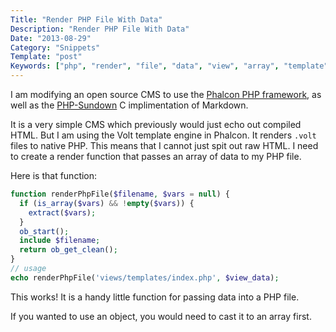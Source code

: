 ```yaml
---
Title: "Render PHP File With Data"
Description: "Render PHP File With Data"
Date: "2013-08-29"
Category: "Snippets"
Template: "post"
Keywords: ["php", "render", "file", "data", "view", "array", "template"]
---
```


I am modifying an open source CMS to use the [Phalcon PHP framework](phalconphp.com/en/ "Phalcon PHP Framework"), as well as the [PHP-Sundown](https://github.com/chobie/php-sundown "PHP-Sundown") C implimentation of Markdown.

It is a very simple CMS which previously would just echo out compiled HTML. But I am using the Volt template engine in Phalcon. It renders `.volt` files to native PHP. This means that I cannot just spit out raw HTML. I need to create a render function that passes an array of data to my PHP file.

Here is that function:

```php
function renderPhpFile($filename, $vars = null) {
  if (is_array($vars) && !empty($vars)) {
    extract($vars);
  }
  ob_start();
  include $filename;
  return ob_get_clean();
}
// usage
echo renderPhpFile('views/templates/index.php', $view_data);
```

This works! It is a handy little function for passing data into a PHP file.

If you wanted to use an object, you would need to cast it to an array first.
